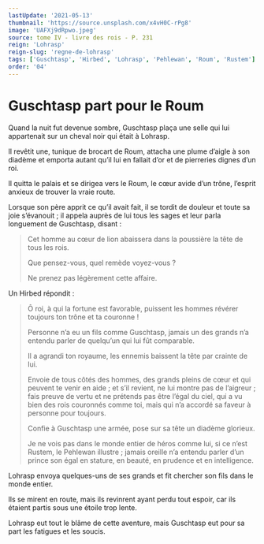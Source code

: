 ```yaml
---
lastUpdate: '2021-05-13'
thumbnail: 'https://source.unsplash.com/x4vH0C-rPg8'
image: 'UAFXj9dRpwo.jpeg'
source: tome IV - livre des rois - P. 231
reign: 'Lohrasp'
reign-slug: 'regne-de-lohrasp'
tags: ['Guschtasp', 'Hirbed', 'Lohrasp', 'Pehlewan', 'Roum', 'Rustem']
order: '04'
---
```


# Guschtasp part pour le Roum

Quand la nuit fut devenue sombre, Guschtasp plaça une selle qui lui appartenait sur un cheval noir qui était à Lohrasp.

Il revêtit une, tunique de brocart de Roum, attacha une plume d’aigle à son diadème et emporta autant qu’il lui en fallait d’or et de pierreries dignes d’un roi.

Il quitta le palais et se dirigea vers le Roum, le cœur avide d’un trône, l’esprit anxieux de trouver la vraie route.

Lorsque son père apprit ce qu’il avait fait, il se tordit de douleur et toute sa joie s’évanouit ; il appela auprès de lui tous les sages et leur parla longuement de Guschtasp, disant :

> Cet homme au cœur de lion abaissera dans la poussière la tête de tous les rois.
>
> Que pensez-vous, quel remède voyez-vous ?
>
> Ne prenez pas légèrement cette affaire.

Un Hirbed répondit :

> Ô roi, à qui la fortune est favorable, puissent les hommes révérer toujours ton trône et ta couronne !
>
> Personne n’a eu un fils comme Guschtasp, jamais un des grands n’a entendu parler de quelqu’un qui lui fût comparable.
>
> Il a agrandi ton royaume, les ennemis baissent la tête par crainte de lui.
>
> Envoie de tous côtés des hommes, des grands pleins de cœur et qui peuvent te venir en aide ; et s’il revient, ne lui montre pas de l’aigreur ; fais preuve de vertu et ne prétends pas être l’égal du ciel, qui a vu bien des rois couronnés comme toi, mais qui n’a accordé sa faveur à personne pour toujours.
>
> Confie à Guschtasp une armée, pose sur sa tête un diadème glorieux.
>
> Je ne vois pas dans le monde entier de héros comme lui, si ce n’est Rustem, le Pehlewan illustre ; jamais oreille n’a entendu parler d’un prince son égal en stature, en beauté, en prudence et en intelligence.

Lohrasp envoya quelques-uns de ses grands et fit chercher son fils dans le monde entier.

Ils se mirent en route, mais ils revinrent ayant perdu tout espoir, car ils étaient partis sous une étoile trop lente.

Lohrasp eut tout le blâme de cette aventure, mais Guschtasp eut pour sa part les fatigues et les soucis.
